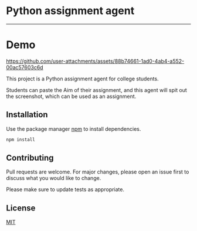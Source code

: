 # Python assignment agent
---
# Demo


https://github.com/user-attachments/assets/88b74661-1ad0-4ab4-a552-00ac57603c6d



This project is a Python assignment agent for college students.

Students can paste the Aim of their assignment, and this agent will spit out the screenshot, which can be used as an assignment.

## Installation

Use the package manager [npm](https://docs.npmjs.com/downloading-and-installing-node-js-and-npm) to install dependencies.

```bash
npm install
```

## Contributing

Pull requests are welcome. For major changes, please open an issue first
to discuss what you would like to change.

Please make sure to update tests as appropriate.

## License

[MIT](https://choosealicense.com/licenses/mit/)
